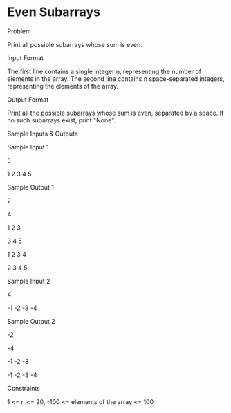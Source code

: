 # Even Subarrays

Problem





Print all possible subarrays whose sum is even.





Input Format



The first line contains a single integer n, representing the number of elements in the array. The second line contains n space-separated integers, representing the elements of the array.





Output Format



Print all the possible subarrays whose sum is even, separated by a space. If no such subarrays exist, print "None".





Sample Inputs & Outputs



Sample Input 1

5

1 2 3 4 5



Sample Output 1

2 

4 

1 2 3 

3 4 5 

1 2 3 4 

2 3 4 5 









Sample Input 2

4

-1 -2 -3 -4



Sample Output 2

-2 

-4 

-1 -2 -3 

-1 -2 -3 -4 









Constraints



1 <= n <= 20, -100 <= elements of the array <= 100





